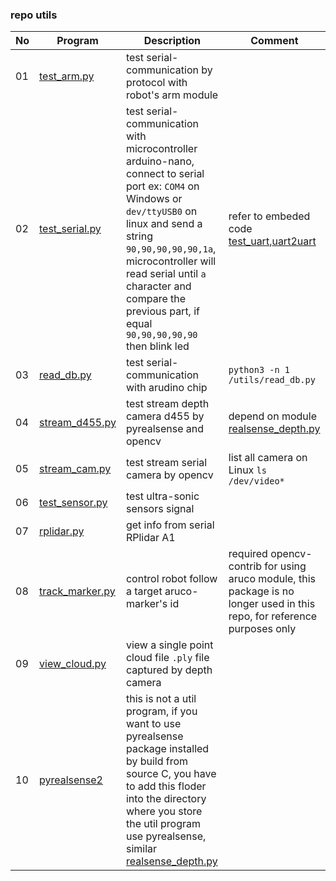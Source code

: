 ### repo utils

|No|Program|Description|Comment|
|---|---|---|---|
|01|[test_arm.py](/utils/test_arm.py)|test serial-communication by protocol with robot's arm module||
|02|[test_serial.py](/utils/test_serial.py)|test serial-communication with microcontroller arduino-nano, connect to serial port ex: `COM4` on Windows or `dev/ttyUSB0` on linux and send a string `90,90,90,90,90,1a`, microcontroller will read serial until `a` character and compare the previous part, if equal `90,90,90,90,90` then blink led|refer to embeded code [test_uart](https://github.com/iteam1/robot-jetboy/tree/main/embed/test_uart),[uart2uart](https://github.com/iteam1/robot-jetboy/tree/main/embed/uart2uart)|
|03|[read_db.py](/utils/read_db.py)|test serial-communication with arudino chip|`python3 -n 1 /utils/read_db.py`|
|04|[stream_d455.py](/utils/stream_d455.py)|test stream depth camera d455 by pyrealsense and opencv|depend on module [realsense_depth.py](/utils/realsense_depth.py)|
|05|[stream_cam.py](/utils/stream_cam.py)|test stream serial camera by opencv|list all camera on Linux `ls /dev/video*`|
|06|[test_sensor.py](/utils/test_sensor.py)|test ultra-sonic sensors signal||
|07|[rplidar.py](/utils/rplidar.py)|get info from serial RPlidar A1||
|08|[track_marker.py](/utils/track_marker.py)|control robot follow a target aruco-marker's id|required opencv-contrib for using aruco module, this package is no longer used in this repo, for reference purposes only|
|09|[view_cloud.py](/utils/view_cloud.py)|view a single point cloud file `.ply` file captured by depth camera||
|10|[pyrealsense2](/utils/pyrealsense2)|this is not a util program, if you want to use pyrealsense package installed by build from source C, you have to add this floder into the directory where you store the util program use pyrealsense, similar [realsense_depth.py](/utils/realsense_depth.py)||
